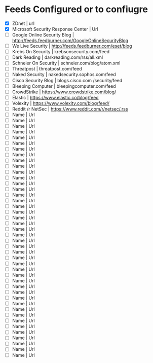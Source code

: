# Feeds Configured or to confiugre
- [x] ZDnet | url
- [x] Microsoft Security Response Center   | Url
- [ ] Google Online Security Blog | http://feeds.feedburner.com/GoogleOnlineSecurityBlog
- [ ] We Live Security | http://feeds.feedburner.com/eset/blog
- [ ] Krebs On Security | krebsonsecurity.com/feed 
- [ ] Dark Reading  | darkreading.com/rss/all.xml
- [ ] Schneier On Security  | schneier.com/blog/atom.xml 
- [ ] Threatpost  |  threatpost.com/feed 
- [ ] Naked Security  | nakedsecurity.sophos.com/feed 
- [ ] Cisco Security Blog  | blogs.cisco.com /security/feed 
- [ ] Bleeping Computer  |  bleepingcomputer.com/feed 
- [ ] CrowdStrike  | https://www.crowdstrike.com/blog/
- [ ] Elastic  | https://www.elastic.co/blog/feed
- [ ] Volexity  | https://www.volexity.com/blog/feed/
- [ ] Reddit /r NetSec  | https://www.reddit.com/r/netsec/.rss
- [ ] Name  | Url
- [ ] Name  | Url
- [ ] Name  | Url
- [ ] Name  | Url
- [ ] Name  | Url
- [ ] Name  | Url
- [ ] Name  | Url
- [ ] Name  | Url
- [ ] Name  | Url
- [ ] Name  | Url
- [ ] Name  | Url
- [ ] Name  | Url
- [ ] Name  | Url
- [ ] Name  | Url
- [ ] Name  | Url
- [ ] Name  | Url
- [ ] Name  | Url
- [ ] Name  | Url
- [ ] Name  | Url
- [ ] Name  | Url
- [ ] Name  | Url
- [ ] Name  | Url
- [ ] Name  | Url
- [ ] Name  | Url
- [ ] Name  | Url
- [ ] Name  | Url
- [ ] Name  | Url
- [ ] Name  | Url
- [ ] Name  | Url
- [ ] Name  | Url
- [ ] Name  | Url
- [ ] Name  | Url
- [ ] Name  | Url
- [ ] Name  | Url
- [ ] Name  | Url
- [ ] Name  | Url
- [ ] Name  | Url
- [ ] Name  | Url
- [ ] Name  | Url
- [ ] Name  | Url
- [ ] Name  | Url
- [ ] Name  | Url
- [ ] Name  | Url
